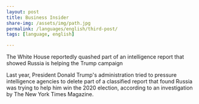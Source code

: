 ```yaml
---
layout: post
title: Business Insider
share-img: /assets/img/path.jpg
permalink: /languages/english/third-post/
tags: [language, english]

---
```


The White House reportedly quashed part of an intelligence report that showed Russia is helping the Trump campaign



Last year, President Donald Trump's administration tried to pressure intelligence agencies to delete part of a classified report that found Russia was trying to help him win the 2020 election, according to an investigation by The New York Times Magazine.